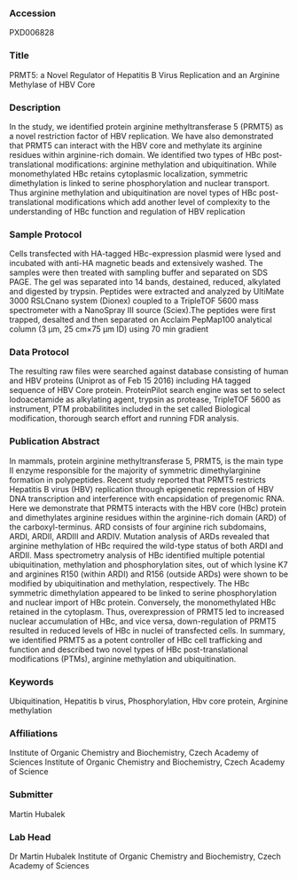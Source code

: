 ### Accession
PXD006828

### Title
PRMT5: a Novel Regulator of Hepatitis B Virus Replication and an Arginine Methylase of HBV Core

### Description
In the study, we identified protein arginine methyltransferase 5 (PRMT5) as a novel restriction factor of HBV replication. We have also demonstrated that PRMT5 can interact with the HBV core and methylate its arginine residues within arginine-rich domain. We identified two types of HBc post-translational modifications: arginine methylation and ubiquitination. While monomethylated HBc retains cytoplasmic localization, symmetric dimethylation is linked to serine phosphorylation and nuclear transport.  Thus arginine methylation and ubiquitination are novel types of HBc post-translational modifications which add another level of complexity to the understanding of HBc function and regulation of HBV replication

### Sample Protocol
Cells transfected with HA-tagged HBc-expression plasmid were lysed and incubated with anti-HA magnetic beads and extensively washed. The samples were then treated with sampling buffer and separated on SDS PAGE. The gel was separated into 14 bands, destained, reduced, alkylated and digested by trypsin. Peptides were extracted and analyzed by UltiMate 3000 RSLCnano system (Dionex) coupled to a TripleTOF 5600 mass spectrometer with a NanoSpray III source (Sciex).The peptides were first trapped, desalted and then separated on Acclaim PepMap100 analytical column (3 μm, 25 cm×75 μm ID) using 70 min gradient

### Data Protocol
The resulting raw files were searched against database consisting of human and HBV proteins (Uniprot as of Feb 15 2016) including HA tagged sequence of HBV Core protein. ProteinPilot  search engine was set to select Iodoacetamide as alkylating agent, trypsin as protease, TripleTOF 5600 as instrument, PTM probabilitites included in the set called Biological modification, thorough search effort and running FDR analysis.

### Publication Abstract
In mammals, protein arginine methyltransferase 5, PRMT5, is the main type II enzyme responsible for the majority of symmetric dimethylarginine formation in polypeptides. Recent study reported that PRMT5 restricts Hepatitis B virus (HBV) replication through epigenetic repression of HBV DNA transcription and interference with encapsidation of pregenomic RNA. Here we demonstrate that PRMT5 interacts with the HBV core (HBc) protein and dimethylates arginine residues within the arginine-rich domain (ARD) of the carboxyl-terminus. ARD consists of four arginine rich subdomains, ARDI, ARDII, ARDIII and ARDIV. Mutation analysis of ARDs revealed that arginine methylation of HBc required the wild-type status of both ARDI and ARDII. Mass spectrometry analysis of HBc identified multiple potential ubiquitination, methylation and phosphorylation sites, out of which lysine K7 and arginines R150 (within ARDI) and R156 (outside ARDs) were shown to be modified by ubiquitination and methylation, respectively. The HBc symmetric dimethylation appeared to be linked to serine phosphorylation and nuclear import of HBc protein. Conversely, the monomethylated HBc retained in the cytoplasm. Thus, overexpression of PRMT5 led to increased nuclear accumulation of HBc, and vice versa, down-regulation of PRMT5 resulted in reduced levels of HBc in nuclei of transfected cells. In summary, we identified PRMT5 as a potent controller of HBc cell trafficking and function and described two novel types of HBc post-translational modifications (PTMs), arginine methylation and ubiquitination.

### Keywords
Ubiquitination, Hepatitis b virus, Phosphorylation, Hbv core protein, Arginine methylation

### Affiliations
Institute of Organic Chemistry and Biochemistry, Czech Academy of Sciences
Institute of Organic Chemistry and Biochemistry, Czech Academy of Science

### Submitter
Martin Hubalek

### Lab Head
Dr Martin Hubalek
Institute of Organic Chemistry and Biochemistry, Czech Academy of Sciences


